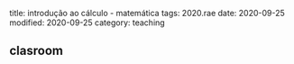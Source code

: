 title: introdução ao cálculo - matemática
tags: 2020.rae
date: 2020-09-25
modified: 2020-09-25
category: teaching

## clasroom
